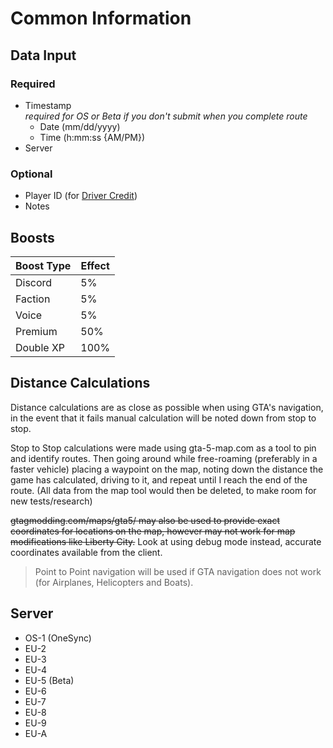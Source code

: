 # Common Information

## Data Input

### Required

- Timestamp  
  _required for OS or Beta if you don't submit when you complete route_
  - Date (mm/dd/yyyy)
  - Time (h:mm:ss {AM/PM})
- Server

### Optional

- Player ID (for [Driver Credit](../project/DriverCredit.md))
- Notes

## Boosts

| Boost Type | Effect |
| ---------- | ------ |
| Discord    | 5%     |
| Faction    | 5%     |
| Voice      | 5%     |
| Premium    | 50%    |
| Double XP  | 100%   |

## Distance Calculations

Distance calculations are as close as possible when using GTA's navigation, in the event that it fails manual calculation will be noted down from stop to stop.

Stop to Stop calculations were made using gta-5-map.com as a tool to pin and identify routes. Then going around while free-roaming (preferably in a faster vehicle) placing a waypoint on the map, noting down the distance the game has calculated, driving to it, and repeat until I reach the end of the route. (All data from the map tool would then be deleted, to make room for new tests/research)

~~gtagmodding.com/maps/gta5/ may also be used to provide exact coordinates for locations on the map, however may not work for map modifications like Liberty City.~~ Look at using debug mode instead, accurate coordinates available from the client.

> Point to Point navigation will be used if GTA navigation does not work (for Airplanes, Helicopters and Boats).

## Server

- OS-1 (OneSync)
- EU-2
- EU-3
- EU-4
- EU-5 (Beta)
- EU-6
- EU-7
- EU-8
- EU-9
- EU-A
